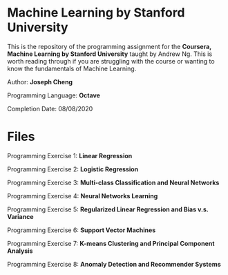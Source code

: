# Machine Learning by Stanford University

This is the repository of the programming assignment for the **Coursera, Machine Learning by Stanford University** taught by Andrew Ng. This is worth reading through if you are struggling with the course or wanting to know the fundamentals of Machine Learning.

Author: **Joseph Cheng**

Programming Language: **Octave**

Completion Date: 08/08/2020

# Files

Programming Exercise 1: **Linear Regression**

Programming Exercise 2: **Logistic Regression**

Programming Exercise 3: **Multi-class Classification and Neural Networks**

Programming Exercise 4: **Neural Networks Learning**

Programming Exercise 5: **Regularized Linear Regression and Bias v.s. Variance**

Programming Exercise 6: **Support Vector Machines**

Programming Exercise 7: **K-means Clustering and Principal Component Analysis**

Programming Exercise 8: **Anomaly Detection and Recommender Systems**

